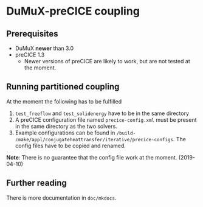 # DuMuX-preCICE coupling 

## Prerequisites

- DuMuX **newer** than 3.0
- preCICE 1.3
    - Newer versions of preCICE are likely to work, but are not tested at the moment. 

## Running partitioned coupling

At the moment the following has to be fulfilled

1. `test_freeflow` and `test_solidenergy` have to be in the same directory
1. A preCICE configuration file named `precice-config.xml` must be present in the same directory as the two solvers.
1. Example configurations can be found in `/build-cmake/appl/conjugateheattransfer/iterative/precice-configs`. The config files have to be copied and renamed.

**Note**: There is no guarantee that the config file work at the moment. (2019-04-10)

## Further reading

There is more documentation in `doc/mkdocs`.